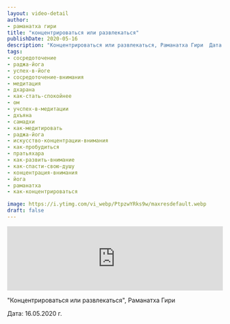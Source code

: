 ```yaml
---
layout: video-detail
author:
- раманатха гири
title: "концентрироваться или развлекаться"
publishDate: 2020-05-16
description: "Концентрироваться или развлекаться, Раманатха Гири  Дата  16.05.2020 г."
tags: 
- сосредоточение
- раджа-йога
- успех-в-йоге
- сосредоточение-внимания
- медитация
- дхарана
- как-стать-спокойнее
- ом
- учспех-в-медитации
- дхъяна
- самадхи
- как-медитировать
- раджа-йога
- искусство-концентрации-внимания
- как-пробудиться
- пратьяхара
- как-развить-внимание
- как-спасти-свою-душу
- концентрация-внимания
- йога
- раманатха
- как-концентрироваться

image: https://i.ytimg.com/vi_webp/PtpzwYRks9w/maxresdefault.webp
draft: false
---
```


<iframe width="100%" src="https://www.youtube.com/embed/PtpzwYRks9w" frameborder="0" allowfullscreen=""></iframe> 

 "Концентрироваться или развлекаться", Раманатха Гири

 Дата: 16.05.2020 г.

  

 